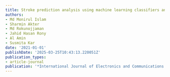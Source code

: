 ```yaml
---
title: Stroke prediction analysis using machine learning classifiers and feature technique
authors:
- Md Monirul Islam
- Sharmin Akter
- Md Rokunojjaman
- Jahid Hasan Rony
- Al Amin
- Susmita Kar
date: '2021-01-01'
publishDate: '2025-03-25T10:43:13.220051Z'
publication_types:
- article-journal
publication: '*International Journal of Electronics and Communications Systems*'
---
```

